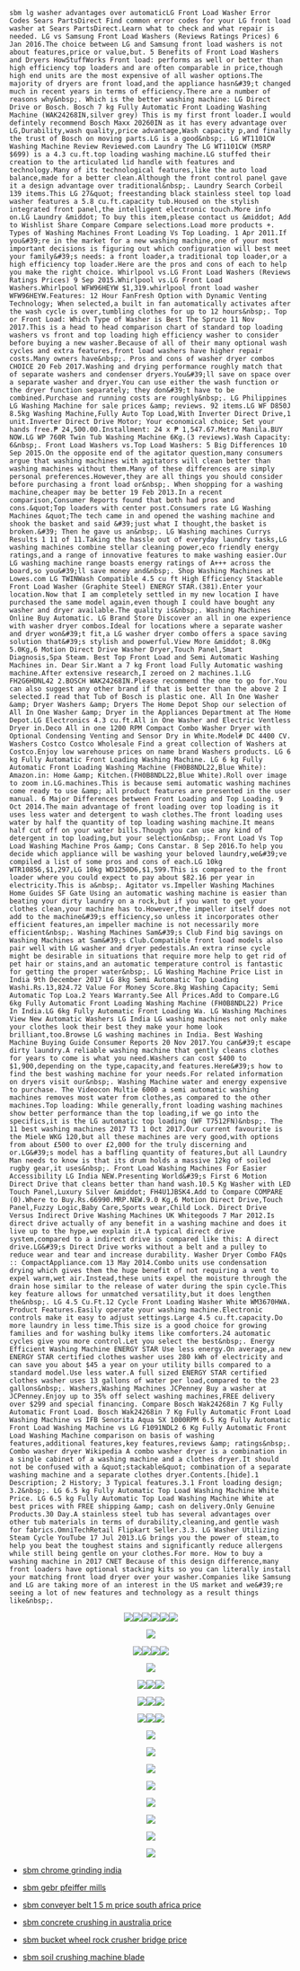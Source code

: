 
```
sbm lg washer advantages over automaticLG Front Load Washer Error Codes Sears PartsDirect Find common error codes for your LG front load washer at Sears PartsDirect.Learn what to check and what repair is needed. LG vs Samsung Front Load Washers (Reviews Ratings Prices) 6 Jan 2016.The choice between LG and Samsung front load washers is not about features,price or value,but. 5 Benefits of Front Load Washers and Dryers HowStuffWorks Front load: performs as well or better than high efficiency top loaders and are often comparable in price,though high end units are the most expensive of all washer options.The majority of dryers are front load,and the appliance hasn&#39;t changed much in recent years in terms of efficiency.There are a number of reasons why&nbsp;. Which is the better washing machine: LG Direct Drive or Bosch. Bosch 7 kg Fully Automatic Front Loading Washing Machine (WAK24268IN,silver grey) This is my first front loader.I would defintely recommend Bosch Maxx 20260IN as it has every advantage over LG,Durability,wash quality,price advantage,Wash capacity p,and finally the trust of Bosch on moving parts.LG is a good&nbsp;. LG WT1101CW Washing Machine Review Reviewed.com Laundry The LG WT1101CW (MSRP $699) is a 4.3 cu.ft.top loading washing machine.LG stuffed their creation to the articulated lid handle with features and technology.Many of its technological features,like the auto load balance,made for a better clean.Although the front control panel gave it a design advantage over traditional&nbsp;. Laundry Search Corbeil 139 items.This LG 27&quot; freestanding black stainless steel top load washer features a 5.8 cu.ft.capacity tub.Housed on the stylish integrated front panel,the intelligent electronic touch.More info on.LG Laundry &middot; To buy this item,please contact us &middot; Add to Wishlist Share Compare Compare selections.Load more products +. Types of Washing Machines Front Loading Vs Top Loading. 1 Apr 2011.If you&#39;re in the market for a new washing machine,one of your most important decisions is figuring out which configuration will best meet your family&#39;s needs: a front loader,a traditional top loader,or a high efficiency top loader.Here are the pros and cons of each to help you make the right choice. Whirlpool vs.LG Front Load Washers (Reviews Ratings Prices) 9 Sep 2015.Whirlpool vs.LG Front Load Washers.Whirlpool WFW96HEYW $1,319.whirlpool front load washer WFW96HEYW.Features: 12 Hour FanFresh Option with Dynamic Venting Technology; When selected,a built in fan automatically activates after the wash cycle is over,tumbling clothes for up to 12 hours&nbsp;. Top or Front Load: Which Type of Washer is Best The Spruce 11 Nov 2017.This is a head to head comparison chart of standard top loading washers vs front and top loading high efficiency washer to consider before buying a new washer.Because of all of their many optional wash cycles and extra features,front load washers have higher repair costs.Many owners have&nbsp;. Pros and cons of washer dryer combos CHOICE 20 Feb 2017.Washing and drying performance roughly match that of separate washers and condenser dryers.You&#39;ll save on space over a separate washer and dryer.You can use either the wash function or the dryer function separately; they don&#39;t have to be combined.Purchase and running costs are roughly&nbsp;. LG Philippines LG Washing Machine for sale prices &amp; reviews. 92 items.LG WF D850J 8.5kg Washing Machine,Fully Auto Top Load,With Inverter Direct Drive,1 unit.Inverter Direct Drive Motor; Your economical choice; Set your hands free.₱ 24,500.00.Installment: 24 x ₱ 1,547.67.Metro Manila.BUY NOW.LG WP 760R Twin Tub Washing Machine 6Kg.(3 reviews).Wash Capacity: 6&nbsp;. Front Load Washers vs.Top Load Washers: 5 Big Differences 10 Sep 2015.On the opposite end of the agitator question,many consumers argue that washing machines with agitators will clean better than washing machines without them.Many of these differences are simply personal preferences.However,they are all things you should consider before purchasing a front load or&nbsp;. When shopping for a washing machine,cheaper may be better 19 Feb 2013.In a recent comparison,Consumer Reports found that both had pros and cons.&quot;Top loaders with center post.Consumers rate LG Washing Machines &quot;The tech came in and opened the washing machine and shook the basket and said &#39;just what I thought,the basket is broken.&#39; Then he gave us an&nbsp;. LG Washing machines Currys Results 1 11 of 11.Taking the hassle out of everyday laundry tasks,LG washing machines combine stellar cleaning power,eco friendly energy ratings,and a range of innovative features to make washing easier.Our LG washing machine range boasts energy ratings of A+++ across the board,so you&#39;ll save money and&nbsp;. Shop Washing Machines at Lowes.com LG TWINWash Compatible 4.5 cu ft High Efficiency Stackable Front Load Washer (Graphite Steel) ENERGY STAR.(381).Enter your location.Now that I am completely settled in my new location I have purchased the same model again,even though I could have bought any washer and dryer available.The quality is&nbsp;. Washing Machines Online Buy Automatic. LG Brand Store Discover an all in one experience with washer dryer combos.Ideal for locations where a separate washer and dryer won&#39;t fit,a LG washer dryer combo offers a space saving solution that&#39;s stylish and powerful.View More &middot; 8.0Kg 5.0Kg,6 Motion Direct Drive Washer Dryer,Touch Panel,Smart Diagnosis,Spa Steam. Best Top Front Load and Semi Automatic Washing Machines in. Dear Sir.Want a 7 kg Front load Fully Automatic washing machine.After extensive research,I zeroed on 2 machines.1.LG FH2G6HDNL42 2.BOSCH WAK24268IN.Please recommend the one to go for.You can also suggest any other brand if that is better than the above 2 I selected.I read that Tub of Bosch is plastic one. All In One Washer &amp; Dryer Washers &amp; Dryers The Home Depot Shop our selection of All In One Washer &amp; Dryer in the Appliances Department at The Home Depot.LG Electronics 4.3 cu.ft.All in One Washer and Electric Ventless Dryer in.Deco All in one 1200 RPM Compact Combo Washer Dryer with Optional Condensing Venting and Sensor Dry in White.Model# DC 4400 CV. Washers Costco Costco Wholesale Find a great collection of Washers at Costco.Enjoy low warehouse prices on name brand Washers products. LG 6 kg Fully Automatic Front Loading Washing Machine. LG 6 kg Fully Automatic Front Loading Washing Machine (FH0B8NDL22,Blue White): Amazon.in: Home &amp; Kitchen.(FH0B8NDL22,Blue White).Roll over image to zoom in.LG.machines.This is because semi automatic washing machines come ready to use &amp; all product features are presented in the user manual. 6 Major Differences between Front Loading and Top Loading. 9 Oct 2014.The main advantage of front loading over top loading is it uses less water and detergent to wash clothes.The front loading uses water by half the quantity of top loading washing machine.It means half cut off on your water bills.Though you can use any kind of detergent in top loading,but your selection&nbsp;. Front Load Vs Top Load Washing Machine Pros &amp; Cons Canstar. 8 Sep 2016.To help you decide which appliance will be washing your beloved laundry,we&#39;ve compiled a list of some pros and cons of each.LG 10kg WTR10856,$1,297,LG 10kg WD1250D6,$1,599.This is compared to the front loader where you could expect to pay about $82.16 per year in electricity.This is a&nbsp;. Agitator vs.Impeller Washing Machines Home Guides SF Gate Using an automatic washing machine is easier than beating your dirty laundry on a rock,but if you want to get your clothes clean,your machine has to.However,the impeller itself does not add to the machine&#39;s efficiency,so unless it incorporates other efficient features,an impeller machine is not necessarily more efficient&nbsp;. Washing Machines Sam&#39;s Club Find big savings on Washing Machines at Sam&#39;s Club.Compatible front load models also pair well with LG washer and dryer pedestals.An extra rinse cycle might be desirable in situations that require more help to get rid of pet hair or stains,and an automatic temperature control is fantastic for getting the proper water&nbsp;. LG Washing Machine Price List in India 9th December 2017 LG 8kg Semi Automatic Top Loading Washi.Rs.13,824.72 Value For Money Score.8kg Washing Capacity; Semi Automatic Top Loa.2 Years Warranty.See All Prices.Add to Compare.LG 6kg Fully Automatic Front Loading Washing Machine (FH0B8NDL22) Price In India.LG 6kg Fully Automatic Front Loading Wa. LG Washing Machines View New Automatic Washers LG India LG washing machines not only make your clothes look their best they make your home look brilliant,too.Browse LG washing machines in India. Best Washing Machine Buying Guide Consumer Reports 20 Nov 2017.You can&#39;t escape dirty laundry.A reliable washing machine that gently cleans clothes for years to come is what you need.Washers can cost $400 to $1,900,depending on the type,capacity,and features.Here&#39;s how to find the best washing machine for your needs.For related information on dryers visit our&nbsp;. Washing Machine water and energy expensive to purchase. The Videocon Multie 6000 a semi automatic washing machines removes most water from clothes,as compared to the other machines.Top loading: While generally,front loading washing machines show better performance than the top loading,if we go into the specifics,it is the LG automatic top loading (WF T7512FN)&nbsp;. The 11 best washing machines 2017 T3 1 Oct 2017.Our current favourite is the Miele WKG 120,but all these machines are very good,with options from about £500 to over £2,000 for the truly discerning and or.LG&#39;s model has a baffling quantity of features,but all Laundry Man needs to know is that its drum holds a massive 12kg of soiled rugby gear,it uses&nbsp;. Front Load Washing Machines For Easier Accessibility LG India NEW.Presenting World&#39;s First 6 Motion Direct Drive that cleans better than hand wash.10.5 Kg Washer with LED Touch Panel,Luxury Silver &middot; FH4U1JBSK4.Add to Compare COMPARE (0).Where to Buy.Rs.66990.MRP.NEW.9.0 Kg,6 Motion Direct Drive,Touch Panel,Fuzzy Logic,Baby Care,Sports wear,Child Lock. Direct Drive Versus Indirect Drive Washing Machines UK Whitegoods 7 Mar 2012.Is direct drive actually of any benefit in a washing machine and does it live up to the hype,we explain it.A typical direct drive system,compared to a indirect drive is compared like this: A direct drive.LG&#39;s Direct Drive works without a belt and a pulley to reduce wear and tear and increase durability. Washer Dryer Combo FAQs :: CompactAppliance.com 13 May 2014.Combo units use condensation drying which gives them the huge benefit of not requiring a vent to expel warm,wet air.Instead,these units expel the moisture through the drain hose similar to the release of water during the spin cycle.This key feature allows for unmatched versatility,but it does lengthen the&nbsp;. LG 4.5 Cu.Ft.12 Cycle Front Loading Washer White WM3670HWA. Product Features.Easily operate your washing machine.Electronic controls make it easy to adjust settings.Large 4.5 cu.ft.capacity.Do more laundry in less time.This size is a good choice for growing families and for washing bulky items like comforters.24 automatic cycles give you more control.Let you select the best&nbsp;. Energy Efficient Washing Machine ENERGY STAR Use less energy.On average,a new ENERGY STAR certified clothes washer uses 280 kWh of electricity and can save you about $45 a year on your utility bills compared to a standard model.Use less water.A full sized ENERGY STAR certified clothes washer uses 13 gallons of water per load,compared to the 23 gallons&nbsp;. Washers,Washing Machines JCPenney Buy a washer at JCPenney.Enjoy up to 35% off select washing machines,FREE delivery over $299 and special financing. Compare Bosch Wak24268in 7 Kg Fully Automatic Front Load. Bosch Wak24268in 7 Kg Fully Automatic Front Load Washing Machine vs IFB Senorita Aqua SX 1000RPM 6.5 Kg Fully Automatic Front Load Washing Machine vs LG F1091NDL2 6 Kg Fully Automatic Front Load Washing Machine comparison on basis of washing features,additional features,key features,reviews &amp; ratings&nbsp;. Combo washer dryer Wikipedia A combo washer dryer is a combination in a single cabinet of a washing machine and a clothes dryer.It should not be confused with a &quot;stackable&quot; combination of a separate washing machine and a separate clothes dryer.Contents.[hide].1 Description; 2 History; 3 Typical features.3.1 Front loading design; 3.2&nbsp;. LG 6.5 kg Fully Automatic Top Load Washing Machine White Price. LG 6.5 kg Fully Automatic Top Load Washing Machine White at best prices with FREE shipping &amp; cash on delivery.Only Genuine Products.30 Day.A stainless steel tub has several advantages over other tub materials in terms of durability,cleaning,and gentle wash for fabrics.OmniTechRetail Flipkart Seller.3.3. LG Washer Utilizing Steam Cycle YouTube 17 Jul 2013.LG brings you the power of steam,to help you beat the toughest stains and significantly reduce allergens while still being gentle on your clothes.For more. How to buy a washing machine in 2017 CNET Because of this design difference,many front loaders have optional stacking kits so you can literally install your matching front load dryer over your washer.Companies like Samsung and LG are taking more of an interest in the US market and we&#39;re seeing a lot of new features and technology as a result things like&nbsp;. 
```

<div align="center">
  
<a rel="nofollow" href="https://m.shibang-china.com?f=github&k=sbm+lg+washer+advantages+over+automatic"><img src="https://static.shibang-china.com/en/l.png"></a><img src="https://static.shibang-china.com/en/hw.png"><a rel="nofollow" href="https://m.shibang-china.com/product/?f=github&k=sbm+lg+washer+advantages+over+automatic"><img src="https://static.shibang-china.com/en/p.png"></a><a rel="nofollow" href="https://m.shibang-china.com/cases/?f=github&k=sbm+lg+washer+advantages+over+automatic"><img src="https://static.shibang-china.com/en/c.png"></a><a rel="nofollow" href="https://m.shibang-china.com/news/?f=github&k=sbm+lg+washer+advantages+over+automatic"><img src="https://static.shibang-china.com/en/n.png"></a><a rel="nofollow" href="https://m.shibang-china.com?f=github&k=sbm+lg+washer+advantages+over+automatic"><img src="https://static.shibang-china.com/en/m.png"></a>

<a rel="nofollow" href="https://m.shibang-china.com/product/?f=github&k=sbm+lg+washer+advantages+over+automatic"><img src="https://static.shibang-china.com/en/b.jpg"></a>
  
<a rel="nofollow" href="https://m.shibang-china.com/solution-aggregate.html?f=github&k=sbm+lg+washer+advantages+over+automatic"><img src="https://static.shibang-china.com/en/a.jpg"></a><a rel="nofollow" href="https://m.shibang-china.com/solution-mine.html?f=github&k=sbm+lg+washer+advantages+over+automatic"><img src="https://static.shibang-china.com/en/m.jpg"></a><a rel="nofollow" href="https://m.shibang-china.com/solution-mill.html?f=github&k=sbm+lg+washer+advantages+over+automatic"><img src="https://static.shibang-china.com/en/g.jpg"></a><a rel="nofollow" href="https://m.shibang-china.com/solution-epc.html?f=github&k=sbm+lg+washer+advantages+over+automatic"><img src="https://static.shibang-china.com/en/e.jpg"></a>

<a rel="nofollow" href="https://m.shibang-china.com/product/?f=github&k=sbm+lg+washer+advantages+over+automatic"><img src="https://static.shibang-china.com/en/a-p.png"></a>

<a rel="nofollow" href="https://m.shibang-china.com/product/crusher/c6x.html?f=github&k=sbm+lg+washer+advantages+over+automatic"><img src="https://static.shibang-china.com/en/j.jpg"></a><a rel="nofollow" href="https://m.shibang-china.com/product/crusher/ci5x.html?f=github&k=sbm+lg+washer+advantages+over+automatic"><img src="https://static.shibang-china.com/en/i.jpg"></a><a rel="nofollow" href="https://m.shibang-china.com/product/crusher/hst.html?f=github&k=sbm+lg+washer+advantages+over+automatic"><img src="https://static.shibang-china.com/en/c.jpg"></a>

<a rel="nofollow" href="https://m.shibang-china.com/product/mill/mtw.html?f=github&k=sbm+lg+washer+advantages+over+automatic"><img src="https://static.shibang-china.com/en/mtw.jpg"></a><a rel="nofollow" href="https://m.shibang-china.com/product/mill/scm.html?f=github&k=sbm+lg+washer+advantages+over+automatic"><img src="https://static.shibang-china.com/en/scm.jpg"></a><a rel="nofollow" href="https://m.shibang-china.com/product/mill/lm.html?f=github&k=sbm+lg+washer+advantages+over+automatic"><img src="https://static.shibang-china.com/en/lm.jpg"></a>

<a rel="nofollow" href="https://m.shibang-china.com/product/sand/vsi6x.html?f=github&k=sbm+lg+washer+advantages+over+automatic"><img src="https://static.shibang-china.com/en/6x.jpg"></a><a rel="nofollow" href="https://m.shibang-china.com/product/sand/vu.html?f=github&k=sbm+lg+washer+advantages+over+automatic"><img src="https://static.shibang-china.com/en/vu.jpg"></a><a rel="nofollow" href="https://m.shibang-china.com/product/mobile/klun.html?f=github&k=sbm+lg+washer+advantages+over+automatic"><img src="https://static.shibang-china.com/en/k.jpg"></a>

<a rel="nofollow" href="https://m.shibang-china.com/cases/?f=github&k=sbm+lg+washer+advantages+over+automatic"><img src="https://static.shibang-china.com/en/case.png"></a>

<a rel="nofollow" href="https://m.shibang-china.com/cases/aggregate/202.html?f=github&k=sbm+lg+washer+advantages+over+automatic"><img src="https://static.shibang-china.com/en/c-1.jpg"></a>

<a rel="nofollow" href="https://m.shibang-china.com/cases/aggregate/203.html?f=github&k=sbm+lg+washer+advantages+over+automatic"><img src="https://static.shibang-china.com/en/c-2.jpg"></a>

<a rel="nofollow" href="https://m.shibang-china.com/cases/mill/123.html?f=github&k=sbm+lg+washer+advantages+over+automatic"><img src="https://static.shibang-china.com/en/c-3.jpg"></a>

<a rel="nofollow" href="https://m.shibang-china.com/contact_us.html?f=github&k=sbm+lg+washer+advantages+over+automatic"><img src="https://static.shibang-china.com/en/contact.png"></a>

<a rel="nofollow" href="https://swt.shibang-china.com/?f=github&k=sbm+lg+washer+advantages+over+automatic"><img src="https://static.shibang-china.com/en/chat.png"></a>

<a rel="nofollow" href="https://whatsapp.shibangsoft.com/WhatsApp.php?f=github&k=sbm+lg+washer+advantages+over+automatic"><img src="https://static.shibang-china.com/en/whatsapp.png"></a>

<a rel="nofollow" href="https://m.shibang-china.com/?f=github&k=sbm+lg+washer+advantages+over+automatic"><img src="https://static.shibang-china.com/en/website.png"></a>

</div>


* [sbm chrome grinding india](sbm%20chrome%20grinding%20india.md)

* [sbm gebr pfeiffer mills](sbm%20gebr%20pfeiffer%20mills.md)

* [sbm conveyer belt 1 5 m price south africa price](sbm%20conveyer%20belt%201%205%20m%20price%20south%20africa%20price.md)

* [sbm concrete crushing in australia price](sbm%20concrete%20crushing%20in%20australia%20price.md)

* [sbm bucket wheel rock crusher bridge price](sbm%20bucket%20wheel%20rock%20crusher%20bridge%20price.md)

* [sbm soil crushing machine blade](sbm%20soil%20crushing%20machine%20blade.md)